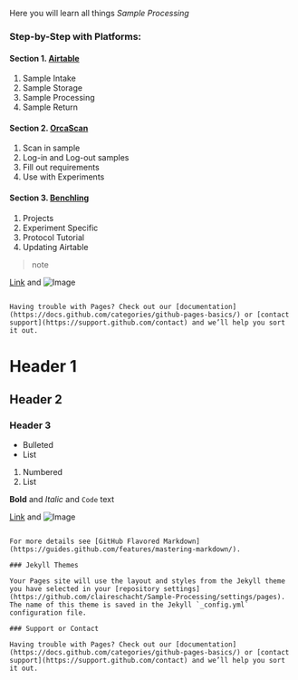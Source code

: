 
Here you will learn all things _Sample Processing_

### Step-by-Step with Platforms:

#### Section 1. [Airtable](https://airtable.com/tblFKaFLPSzwDozI8/viwOxMzXv1wNzBwJx?blocks=hide)

 1. Sample Intake
 2. Sample Storage
 3. Sample Processing
 4. Sample Return

#### Section 2. [OrcaScan](https://cloud.orcascan.com/)

1. Scan in sample
2. Log-in and Log-out samples 
3. Fill out requirements
4. Use with Experiments 

#### Section 3. [Benchling](https://benchling.com/s/etr-xsOW27oSKdvz1QkVm9Qe)

1. Projects
2. Experiment Specific
3. Protocol Tutorial 
4. Updating Airtable

> note



[Link](url) and ![Image](src)
```

Having trouble with Pages? Check out our [documentation](https://docs.github.com/categories/github-pages-basics/) or [contact support](https://support.github.com/contact) and we’ll help you sort it out.
```


# Header 1
## Header 2
### Header 3

- Bulleted
- List

1. Numbered
2. List

**Bold** and _Italic_ and `Code` text

[Link](url) and ![Image](src)
```

For more details see [GitHub Flavored Markdown](https://guides.github.com/features/mastering-markdown/).

### Jekyll Themes

Your Pages site will use the layout and styles from the Jekyll theme you have selected in your [repository settings](https://github.com/claireschacht/Sample-Processing/settings/pages). The name of this theme is saved in the Jekyll `_config.yml` configuration file.

### Support or Contact

Having trouble with Pages? Check out our [documentation](https://docs.github.com/categories/github-pages-basics/) or [contact support](https://support.github.com/contact) and we’ll help you sort it out.
